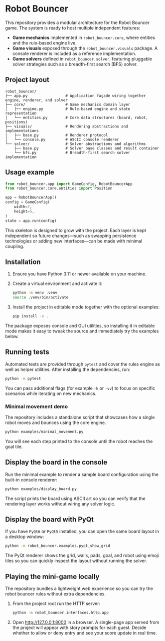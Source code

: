 # Robot Bouncer

This repository provides a modular architecture for the Robot Bouncer game. The system is ready to host
multiple independent features:

- **Game mechanics** implemented in `robot_bouncer.core`, where entities and the rule-based engine live.
- **Game visuals** exposed through the `robot_bouncer.visuals` package. A console renderer is included
  as a reference implementation.
- **Game solvers** defined in `robot_bouncer.solver`, featuring pluggable solver strategies such as a
  breadth-first search (BFS) solver.

## Project layout

```
robot_bouncer/
├── app.py                 # Application façade wiring together engine, renderer, and solver
├── core/                  # Game mechanics domain layer
│   ├── engine.py          # Rule-based engine and state representation
│   └── entities.py        # Core data structures (board, robot, positions)
├── visuals/               # Rendering abstractions and implementations
│   ├── base.py            # Renderer protocol
│   └── console.py         # ASCII console renderer
└── solver/                # Solver abstractions and algorithms
    ├── base.py            # Solver base classes and result container
    └── bfs.py             # Breadth-first search solver implementation
```

## Usage example

```python
from robot_bouncer.app import GameConfig, RobotBouncerApp
from robot_bouncer.core.entities import Position

app = RobotBouncerApp()
config = GameConfig(
    width=7,
    height=5,
)
state = app.run(config)
```

This skeleton is designed to grow with the project. Each layer is kept independent so future changes—such as swapping persistence technologies or adding new interfaces—can be made with minimal coupling.

## Installation

1. Ensure you have Python 3.11 or newer available on your machine.
2. Create a virtual environment and activate it:

   ```bash
   python -m venv .venv
   source .venv/bin/activate
   ```

3. Install the project in editable mode together with the optional examples:

   ```bash
   pip install -e .
   ```

The package exposes console and GUI utilities, so installing it in editable mode makes it easy to tweak the source and immediately try the examples below.

## Running tests

Automated tests are provided through `pytest` and cover the rules engine as well as helper utilities. After installing the dependencies, run:

```bash
python -m pytest
```

You can pass additional flags (for example `-k` or `-vv`) to focus on specific scenarios while iterating on new mechanics.

### Minimal movement demo

The repository includes a standalone script that showcases how a single robot moves and bounces using the core engine.

```bash
python examples/minimal_movement.py
```

You will see each step printed to the console until the robot reaches the goal tile.
## Display the board in the console

Run the minimal example to render a sample board configuration using the built-in console renderer:

```bash
python examples/display_board.py
```

The script prints the board using ASCII art so you can verify that the rendering layer works without wiring any solver logic.

## Display the board with PyQt

If you have `PyQt6` or `PyQt5` installed, you can open the same board layout in a desktop window:

```bash
python -m robot_bouncer.examples.pyqt_show_grid
```

The PyQt renderer shows the grid, walls, pads, goal, and robot using emoji tiles so you can quickly inspect the layout without running the solver.

## Playing the mini-game locally

The repository bundles a lightweight web experience so you can try the robot bouncer rules without extra dependencies.

1. From the project root run the HTTP server:

   ```bash
   python -m robot_bouncer.interfaces.http.app
   ```

2. Open <http://127.0.0.1:8000> in a browser. A single-page app served from the project will appear with story prompts for
   each guest. Decide whether to allow or deny entry and see your score update in real time.
